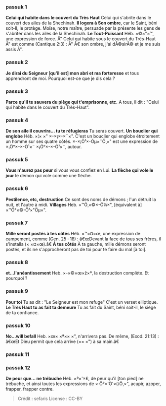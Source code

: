 
### passuk 1
<b>Celui qui habite dans le couvert du Très Haut</b> Celui qui s'abrite dans le couvert des ailes de la Shechinah.
<b>Il logera à Son ombre</b>, car le Saint, béni soit-Il, le protège. Moïse, notre maître, persuade par la présente les gens de s'abriter dans les ailes de la Shechinah.
<b>Le Tout-Puissant</b> Héb. ×©×"×™, une expression de force. Â" Celui qui habite sous le couvert du Très-Haut Â" est comme (Cantique 2:3) : Â" Ã€ son ombre, j'ai dÃ©sirÃ© et je me suis assis Â".

### passuk 2
<b>Je dirai du Seigneur [qu'il est] mon abri et ma forteresse</b> et tous apprendront de moi. Pourquoi est-ce que je dis cela ?

### passuk 3
<b>Parce qu'il te sauvera du piège qui t'emprisonne, etc.</b> A tous, il dit : "Celui qui habite dans le couvert du Très-Haut".

### passuk 4
<b>De son aile il couvrira... tu te réfugieras</b> Tu seras couvert.
<b>Un bouclier qui englobe</b> Héb. ×¦× ×" ×-×¡×-×¨×". C'est un bouclier qui englobe étroitement un homme sur ses quatre côtés. ×-×¡Ö¹×-Öµ×¨Ö¸×" est une expression de ×¡Ö°×-×-Ö¹×¨ ×¡Ö°×-×-Ö¹×¨, autour.

### passuk 5
<b>Vous n'aurez pas peur</b> si vous vous confiez en Lui.
<b>La flèche qui vole le jour</b> le démon qui vole comme une flèche.

### passuk 6
<b>Pestilence, etc, destruction</b> Ce sont des noms de démons ; l'un détruit la nuit, et l'autre à midi.
<b>Villages</b> Heb. ×™Ö¸×©×-Ö¼×", [équivalent à] ×™Ö°×©-Ö¹×"Öµ×".

### passuk 7
<b>Mille seront postés à tes côtés</b> Héb. ×™×¤×œ, une expression de campement, comme (Gen. 25 : 18) : â€œDevant la face de tous ses frères, il s'installa (× ×¤×œ).â€
<b>À tes côtés</b> À ta gauche, mille démons seront postés, et ils ne s'approcheront pas de toi pour te faire du mal [à toi].

### passuk 8
<b>et...l'anéantissement</b> Heb. ×-×©×œ×ž×ª, la destruction complète. Et pourquoi ?

### passuk 9
<b>Pour toi</b> Tu as dit : "Le Seigneur est mon refuge" C'est un verset elliptique.
<b>Le Très Haut tu as fait ta demeure</b> Tu as fait du Saint, béni soit-il, le siège de ta confiance.

### passuk 10
<b>No...will befall</b> Heb. ×œ× ×ª×× ×", n'arrivera pas. De même, (Exod. 21:13) : â€œEt Dieu permit que cela arrive (×× ×") à sa main.â€

### passuk 11

### passuk 12
<b>De peur que... ne trébuche</b> Heb. ×ª×'×£, de peur qu'il [ton pied] ne trébuche, et ainsi toutes les expressions de × Ö°×'Ö'×¤Ö¸×", acupir, azoper, frapper, frapper contre.

>Crédit : sefaris
>License : CC-BY